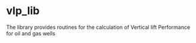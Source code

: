 # vlp_lib
The library provides routines for the calculation of Vertical lift Performance for oil and gas wells
